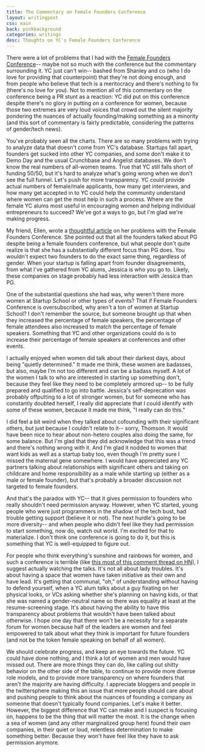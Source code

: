 ```yaml
---
title: The Commentary on Female Founders Conference
layout: writingpost
css: main
back: pinkbackground
categories: writings
desc: Thoughts on YC's Female Founders Conference
---
```


There were a lot of problems that I had with the [Female Founders Conference][2]-- maybe not so much with the conference but the commentary surrounding it. YC just can't win-- bashed from Shanley and co (who I do love for providing that counterpoint) that they're not doing enough, and from people who believe that tech is a meritocracy and there's nothing to fix (there's no love for you). Not to mention all of this commentary on the conference being a PR stunt as a reaction: YC did put on this conference despite there's no glory in putting on a conference for women, because those two extremes are very loud voices that crowd out the silent majority pondering the nuances of actually founding/making something as a minority (and this sort of commentary is fairly predictable, considering the patterns of gender/tech news). 

You've probably seen all the charts. There are so many problems with trying to analyze data that doesn't come from YC's database. Startups fall apart, founders get sucked into other YC companies, and some don't make it to Demo Day and the usual Crunchbase and Angelist databases. We don't know the real numbers of all-women teams. True that YC still falls short of funding 50/50, but it's hard to analyze what's going wrong when we don't see the full funnel. Let's push for more transparency. YC could provide actual numbers of female/male applicants, how many get interviews, and how many get accepted in to YC could help the community understand where women can get the most help in such a process. Where are the female YC alums most useful in encouraging women and helping individual entrepreneurs to succeed? We've got a ways to go, but I'm glad we're making progress.

My friend, Ellen, wrote a [thoughtful article][1] on her problems with the Female Founders Conference. She pointed out that all the founders talked about PG despite being a female founders conference, but what people don't quite realize is that she has a substantially different focus than PG does. You wouldn't expect two founders to do the exact same thing, regardless of gender. When your startup is falling apart from founder disagreements, from what I've gathered from YC alums, Jessica is who you go to. Likely, these companies on stage probably had less interaction with Jessica than PG. 

One of the substantial questions she had was, why weren't there more women at Startup School or other types of events? That if Female Founders Conference is oversubscribed, why aren't a ton of women at Startup School? I don't remember the source, but someone brought up that when they increased the percentage of female speakers, the percentage of female attendees also increased to match the percentage of female speakers. Something that YC and other organizations could do is to increase their percentage of female speakers at conferences and other events.

I actually enjoyed when women did talk about their darkest days, about being "quietly determined." It made me think, these women are badasses, but also, maybe I'm not too different and can be a badass myself. A lot of the women I talk to who are interested in starting up something don't, because they feel like they need to be completely armored up-- to be fully prepared and qualified to go into battle. Jessica's self-deprecation was probably offputting to a lot of stronger women, but for someone who has constantly doubted herself, I really did appreciate that I could identify with some of these women, because it made me think, "I really can do this." 

I did feel a bit weird when they talked about cofounding with their significant others, but just because I couldn't relate to it-- sorry, Thomson. It would have been nice to hear about non-hetero couples also doing the same, for some balance. But I'm glad that they did acknowledge that this was a trend and there's nothing wrong with it. And I'm glad it nodded to women that want kids as well as a startup baby too, even though I'm pretty sure I missed the maternal gene somewhere. I would have appreciated any YC partners talking about relationships with significant others and taking on childcare and home responsibility as a male while starting up (either as a male or female founder), but that's probably a broader discussion not targeted to female founders.

And that's the paradox with YC-- that it gives permission to founders who really shouldn't need permission anyway. However, when YC started, young people who were just programmers in the shadow of the tech bust, had trouble getting support (believe it or not). The next hurdle's going to be more diversity-- and when people who didn't feel like they had permission to start something, now do, watch out world. I'm excited for that to materialize. I don't think one conference is going to do it, but this is something that YC is well-equipped to figure out.

For people who think everything's sunshine and rainbows for women, and such a conference is terrible (like [this most of this comment thread on HN][3]), I suggest actually watching the talks. It's not all about lady troubles. It's about having a space that women have taken initiative as their own and have lead. It's getting that communal, "oh," of understanding without having to defend yourself, when a YC alum talks about a guy fixating on her physical looks, or VCs asking whether she's planning on having kids, or that she was named a gender-neutral name so there was equality at least at the resume-screening stage. It's about having the ability to have this transparency about problems that wouldn't have been talked about otherwise. I hope one day that there won't be a necessity for a separate forum for women because half of the leaders are women and feel empowered to talk about what they think is important for future founders (and not be the token female speaking on behalf of all women).

We should celebrate progress, and keep an eye towards the future. YC could have done nothing, and I think a lot of women and men would have missed out. There are more things they can do, like calling out shitty behavior on the other side of the table, to continue to provide more diverse role models, and to provide more transparency on where founders that aren't the majority are having difficulty. I appreciate bloggers and people in the twittersphere making this an issue that more people should care about and pushing people to think about the nuances of founding a company as someone that doesn't typically found companies. Let's make it better. However, the biggest difference that YC can make and I suspect is focusing on, happens to be the thing that will matter the most. It is the change when a sea of women (and any other marginalized group here) found their own companies, in their quiet or loud, relentless determination to make something better. Because they won't have feel like they have to ask permission anymore.


[1]: http://blog.ellenchisa.com/2014/03/04/yc-female-founders-conference/
[2]: http://femalefoundersconference.org/
[3]: https://news.ycombinator.com/item?id=7326418